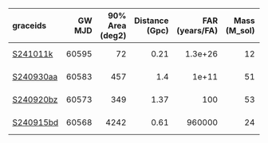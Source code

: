 | graceids                                                          |   GW MJD |   90% Area (deg2) |   Distance (Gpc) |   FAR (years/FA) |   Mass (M_sol) | trigger     | trigger plan   | gcnids                                                                      | time   | probability   | start   | cadence   |
|:------------------------------------------------------------------|---------:|------------------:|-----------------:|-----------------:|---------------:|:------------|:---------------|:----------------------------------------------------------------------------|:-------|:--------------|:--------|:----------|
| [S241011k](https://gracedb.ligo.org/superevents/S241011k/view/)   |    60595 |                72 |             0.21 |          1.3e+26 |             12 | bad trigger |                | [2024-10-11T23:38:34](https://fritz.science/gcn_events/2024-10-11T23:38:34) |        |               |         |           |
| [S240930aa](https://gracedb.ligo.org/superevents/S240930aa/view/) |    60583 |               457 |             1.4  |          1e+11   |             51 | bad trigger |                | [2024-09-30T03:59:59](https://fritz.science/gcn_events/2024-09-30T03:59:59) |        |               |         |           |
| [S240920bz](https://gracedb.ligo.org/superevents/S240920bz/view/) |    60573 |               349 |             1.37 |        100       |             53 | bad trigger |                | [nan](https://fritz.science/gcn_events/nan)                                 |        |               |         |           |
| [S240915bd](https://gracedb.ligo.org/superevents/S240915bd/view/) |    60568 |              4242 |             0.61 |     960000       |             24 | bad trigger |                | [nan](https://fritz.science/gcn_events/nan)                                 |        |               |         |           |